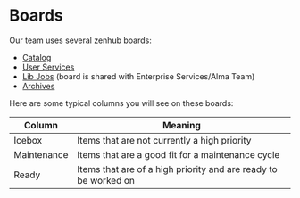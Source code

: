 # Boards

Our team uses several zenhub boards:
* [Catalog](https://app.zenhub.com/workspaces/orangelightbibdatarequests-571691cab409d8d821b873be/board?repos=21954918,29558978,47136789)
* [User Services](https://app.zenhub.com/workspaces/user-services-5da0db919c4ddf0001b2eb92/board?repos=5308659,32608236,62346736)
* [Lib Jobs](https://app.zenhub.com/workspaces/lib-jobs-5e86111126a04b712777003e/board?repos=165745983,126339731) (board is shared with Enterprise Services/Alma Team)
* [Archives](https://app.zenhub.com/workspaces/archival-metadata-6170676cf8435c001c485333/board?repos=341902406)

Here are some typical columns you will see on these boards:

| Column | Meaning  |
|---|---|
| Icebox | Items that are not currently a high priority |
| Maintenance  | Items that are a good fit for a maintenance cycle |
| Ready  | Items that are of a high priority and are ready to be worked on  |
